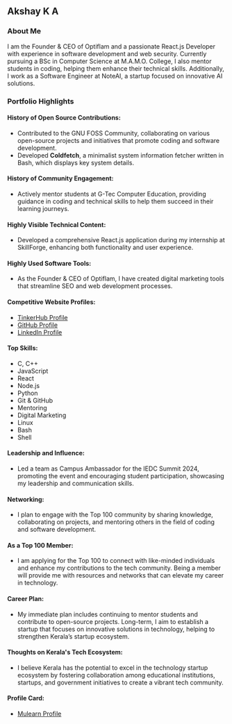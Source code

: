 ## **Akshay K A**

### **About Me**
I am the Founder & CEO of Optiflam and a passionate React.js Developer with experience in software development and web security. Currently pursuing a BSc in Computer Science at M.A.M.O. College, I also mentor students in coding, helping them enhance their technical skills. Additionally, I work as a Software Engineer at NoteAI, a startup focused on innovative AI solutions.

### **Portfolio Highlights**

#### **History of Open Source Contributions:**
- Contributed to the GNU FOSS Community, collaborating on various open-source projects and initiatives that promote coding and software development.
- Developed **Coldfetch**, a minimalist system information fetcher written in Bash, which displays key system details.

#### **History of Community Engagement:**
- Actively mentor students at G-Tec Computer Education, providing guidance in coding and technical skills to help them succeed in their learning journeys.

#### **Highly Visible Technical Content:**
- Developed a comprehensive React.js application during my internship at SkillForge, enhancing both functionality and user experience.

#### **Highly Used Software Tools:**
- As the Founder & CEO of Optiflam, I have created digital marketing tools that streamline SEO and web development processes.

#### **Competitive Website Profiles:**
- [TinkerHub Profile](https://app.tinkerhub.org/u/RGUBAXB4Y3)  
- [GitHub Profile](https://github.com/akshay-k-a-dev)  
- [LinkedIn Profile](https://www.linkedin.com/in/akshay-k-a-dev)  

#### **Top Skills:**
- C, C++
- JavaScript
- React
- Node.js
- Python
- Git & GitHub
- Mentoring
- Digital Marketing
- Linux
- Bash
- Shell

#### **Leadership and Influence:**
- Led a team as Campus Ambassador for the IEDC Summit 2024, promoting the event and encouraging student participation, showcasing my leadership and communication skills.

#### **Networking:**
- I plan to engage with the Top 100 community by sharing knowledge, collaborating on projects, and mentoring others in the field of coding and software development.

#### **As a Top 100 Member:**
- I am applying for the Top 100 to connect with like-minded individuals and enhance my contributions to the tech community. Being a member will provide me with resources and networks that can elevate my career in technology.

#### **Career Plan:**
- My immediate plan includes continuing to mentor students and contribute to open-source projects. Long-term, I aim to establish a startup that focuses on innovative solutions in technology, helping to strengthen Kerala’s startup ecosystem.

#### **Thoughts on Kerala's Tech Ecosystem:**
- I believe Kerala has the potential to excel in the technology startup ecosystem by fostering collaboration among educational institutions, startups, and government initiatives to create a vibrant tech community.

#### **Profile Card:**
- [Mulearn Profile](https://app.mulearn.org/profile/akshayka-1@mulearn)
